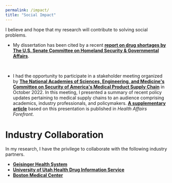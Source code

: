 ```yaml
---
permalink: /impact/
title: "Social Impact"
---
```


I believe and hope that my research will contribute to solving social problems. 

* My dissertation has been cited by a recent [**report on drug shortages by The U.S. Senate Committee on Homeland Security & Governmental Affairs**](https://www.hsgac.senate.gov/wp-content/uploads/2023-03-20-HSGAC-Majority-Draft-Drug-Shortages-Report.pdf).<br/>
<br/>

* I had the opportunity to participate in a stakeholder meeting organized by [**The National Academies of Sciences, Engineering, and Medicine's Committee on Security of America's Medical Product Supply Chain**](https://www.nationalacademies.org/our-work/security-of-americas-medical-product-supply-chain) in October 2022. In this meeting, I presented a summary of recent policy updates pertaining to medical supply chains to an audience comprising academics, industry professionals, and policymakers. [**A supplementary article**](https://www.healthaffairs.org/content/forefront/building-resilience-into-us-prescription-drug-supply-chains) based on this presentation is published in *Health Affairs Forefront*.  


# Industry Collaboration #
In my research, I have the privilege to collaborate with the following industry partners.

* [**Geisinger Health System**](https://www.geisinger.org/)
* [**University of Utah Health Drug Information Service**](https://pharmacyservices.utah.edu/residency/drug-info-staff)
* [**Boston Medical Center**](https://www.bmc.org/)

  
